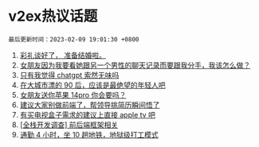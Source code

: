 # v2ex热议话题

`最后更新时间：2023-02-09 19:01:30 +0800`

1. [彩礼谈好了， 准备结婚啦。](https://www.v2ex.com/t/914496)
1. [女朋友因为我要看她跟另一个男性的聊天记录而要跟我分手，我该怎么做？](https://www.v2ex.com/t/914624)
1. [只有我觉得 chatgpt 索然无味吗](https://www.v2ex.com/t/914410)
1. [在大城市漂的 90 后，应该是最绝望的年轻人吧](https://www.v2ex.com/t/914439)
1. [女朋友送你苹果 14pro 你会要吗？](https://www.v2ex.com/t/914489)
1. [建议大家别做前端了，帮领导挑简历瞬间悟了](https://www.v2ex.com/t/914395)
1. [有买电视盒子需求的建议上直接 apple tv 吧](https://www.v2ex.com/t/914472)
1. [[全栈开发调查] 前后端框架相关](https://www.v2ex.com/t/914389)
1. [通勤 4 小时，坐 10 趟地铁，地狱级打工模式](https://www.v2ex.com/t/914566)

